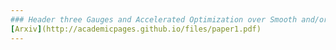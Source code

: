 ```yaml
---
### Header three Gauges and Accelerated Optimization over Smooth and/or Strongly Convex Sets
[Arxiv](http://academicpages.github.io/files/paper1.pdf)
---
```



